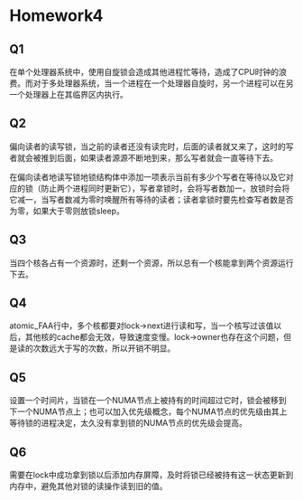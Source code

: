 # Homework4

## Q1

在单个处理器系统中，使用自旋锁会造成其他进程忙等待，造成了CPU时钟的浪费。而对于多处理器系统，当一个进程在一个处理器自旋时，另一个进程可以在另一个处理器上在其临界区内执行。

## Q2

偏向读者的读写锁，当之前的读者还没有读完时，后面的读者就又来了，这时的写者就会被推到后面，如果读者源源不断地到来，那么写者就会一直等待下去。

在偏向读者地读写锁地锁结构体中添加一项表示当前有多少个写者在等待以及它对应的锁（防止两个进程同时更新它），写者拿锁时，会将写者数加一，放锁时会将它减一，当写者数减为零时唤醒所有等待的读者；读者拿锁时要先检查写者数是否为零，如果大于零则放锁sleep。

## Q3

当四个核各占有一个资源时，还剩一个资源，所以总有一个核能拿到两个资源运行下去。

## Q4

atomic_FAA行中，多个核都要对lock->next进行读和写，当一个核写过该值以后，其他核的cache都会无效，导致速度变慢。lock->owner也存在这个问题，但是读的次数远大于写的次数，所以开销不明显。

## Q5

设置一个时间片，当锁在一个NUMA节点上被持有的时间超过它时，锁会被移到下一个NUMA节点上；也可以加入优先级概念，每个NUMA节点的优先级由其上等待锁的进程决定，太久没有拿到锁的NUMA节点的优先级会提高。

## Q6

需要在lock中成功拿到锁以后添加内存屏障，及时将锁已经被持有这一状态更新到内存中，避免其他对锁的读操作读到旧的值。